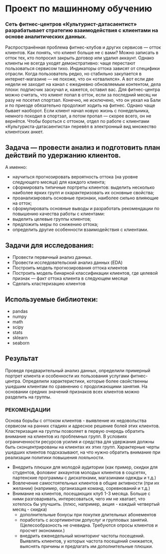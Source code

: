 # Проект по машинному обучению

### Сеть фитнес-центров «Культурист-датасаентист» разрабатывает стратегию взаимодействия с клиентами на основе аналитических данных.

Распространённая проблема фитнес-клубов и других сервисов — отток клиентов. Как понять, что клиент больше не с вами? Можно записать в отток тех, кто попросил закрыть договор или удалил аккаунт. Однако клиенты не всегда уходят демонстративно: чаще перестают пользоваться сервисом тихо.
Индикаторы оттока зависят от специфики отрасли. Когда пользователь редко, но стабильно закупается в интернет-магазине — не похоже, что он «отвалился». А вот если две недели не заходит на канал с ежедневно обновляемым контентом, дела плохи: подписчик заскучал и, кажется, оставил вас.
Для фитнес-центра можно считать, что клиент попал в отток, если за последний месяц ни разу не посетил спортзал. Конечно, не исключено, что он уехал на Бали и по приезде обязательно продолжит ходить на фитнес. Однако чаще бывает наоборот. Если клиент начал новую жизнь с понедельника, немного походил в спортзал, а потом пропал — скорее всего, он не вернётся.
Чтобы бороться с оттоком, отдел по работе с клиентами «Культуриста-датасаентиста» перевёл в электронный вид множество клиентских анкет. 

## Задача — провести анализ и подготовить план действий по удержанию клиентов.

А именно:
- научиться прогнозировать вероятность оттока (на уровне следующего месяца) для каждого клиента;
- сформировать типичные портреты клиентов: выделить несколько наиболее ярких групп и охарактеризовать их основные свойства;
- проанализировать основные признаки, наиболее сильно влияющие на отток;
- сформулировать основные выводы и разработать рекомендации по повышению качества работы с клиентами:
- выделить целевые группы клиентов;
- предложить меры по снижению оттока;
- определить другие особенности взаимодействия с клиентами.

## Задачи для исследования:

- Провести первичный анализ данных.
- Провести исследовательский анализ данных (EDA)
- Построить модель прогнозирования оттока клиентов
- Построить модель бинарной классификации клиентов, где целевой признак — факт оттока клиента в следующем месяце
- Сделать кластеризацию клиентов

## Используемые библиотеки:
- pandas
- numpy
- math
- scipy
- stats
- sklearn
- seaborn

## Результат

Проведя предварительный анализ данных, определили примерный портрет клиента и особенности их пользования услугами фитнес-центра. 
Определили характеристики, которые более свойственны ушедшим клиентам по сравнению с продолжающими занятия.
На основании средних значений признаков всех клиентов можно разделить на группы.

### РЕКОМЕНДАЦИИ

Основа борьбы с оттоком клиентов - выявление их недовольства сервисом на ранних стадиях и адресное решение болей этих клиентов. Кластеризация на группы позволяет в первую очередь обратить внимание на клиентов из проблемных групп. В условиях ограниченности ресурсов усилия и средства для удержания должны быть сконцентрированы на клиентах их этих групп.
Характерные черты ушедших клиентов подсказывают, на что нужно обратить внимание при реализации политики повышения лояльности.
- Внедрить плюшки для молодой аудитории (как пример, скидки для студентов, фоловинг аккаунтов молодых клиентов в соцсетях, партенские программы с дискатеками, магазинами одежды и т.д.)
- Вовлечение самостоятельных клиентов в общие активности (при их желании) (например, организация команд, соревнований и т.д.)
- Внимание на клиентов, посещающих клуб 1-3 месяца. Больше с ними разговаривать, интересоваться, чего им не хватает, что хотелось бы улучшить. (плюс, например, акция - каждый четвертый месяц - скидка) 
  - дополнительные бонусы при покупке длительных абонементов
  - поработать с асортиментом допуслуг и групповых занятий. (Целесообразность не очевидна. Требуются опросы клиентов и просчет экономики.)
  - внедрить еженедельный мониторинг частоты посещений. Выявлять клиентов, у которых частота посещений снижается, выяснять причины и предлагать им дополнительные плюшки.
